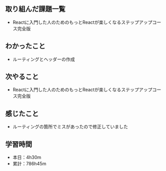 ## 取り組んだ課題一覧
- Reactに入門した人のためのもっとReactが楽しくなるステップアップコース完全版
## わかったこと
- ルーティングとヘッダーの作成
## 次やること
- Reactに入門した人のためのもっとReactが楽しくなるステップアップコース完全版
## 感じたこと
- ルーティングの箇所でミスがあったので修正していました
## 学習時間
- 本日：4h30m
- 累計：786h45m
